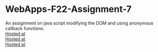 # WebApps-F22-Assignment-7
An assignment on java script modifying the DOM and using anonymous callback functions.
<br>
[Hosted at](treasure.html)
<br>
[Hosted at](reaction.html)
<br>
[Hosted at](cycler.html)
